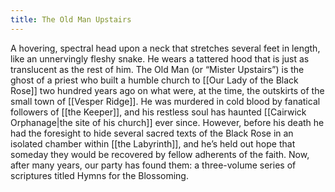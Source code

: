 ```yaml
---
title: The Old Man Upstairs
---
```


A hovering, spectral head upon a neck that stretches several feet in length, like an unnervingly fleshy snake. He wears a tattered hood that is just as translucent as the rest of him. The Old Man (or “Mister Upstairs”) is the ghost of a priest who built a humble church to [[Our Lady of the Black Rose]] two hundred years ago on what were, at the time, the outskirts of the small town of [[Vesper Ridge]]. He was murdered in cold blood by fanatical followers of [[the Keeper]], and his restless soul has haunted [[Cairwick Orphanage|the site of his church]] ever since. However, before his death he had the foresight to hide several sacred texts of the Black Rose in an isolated chamber within [[the Labyrinth]], and he’s held out hope that someday they would be recovered by fellow adherents of the faith. Now, after many years, our party has found them: a three-volume series of scriptures titled Hymns for the Blossoming.